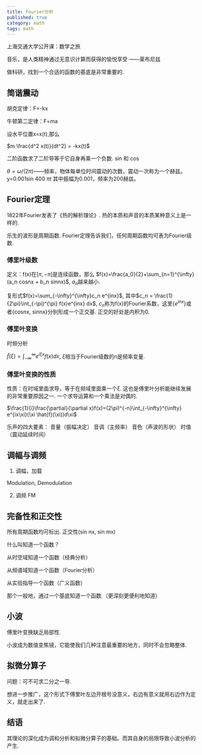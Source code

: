 ```yaml
---
title: Fourier分析
published: true
category: math
tags: math
---
```


上海交通大学公开课：数学之旅

音乐，是人类精神通过无意识计算而获得的愉悦享受 ——莱布尼兹

做科研，找到一个合适的函数的基底是非常重要的.

## 简谐震动

胡克定律：F=-kx

牛顿第二定律：F=ma

设水平位置x=x(t),那么

$m \frac{d^2 x(t)}{dt^2} = -kx(t)$

二阶函数求了二阶导等于它自身再乘一个负数. sin 和 cos

$\theta=\omega/(2\pi)$——频率，物体每单位时间震动的次数，震动一次称为一个赫兹。
y=0.001sin 400 $\pi t$ 其中振幅为0.001，频率为200赫兹。


## Fourier定理

1822年Fourier发表了《热的解析理论》. 热的本质和声音的本质某种意义上是一样的.

乐生的波形是周期函数.
Fourier定理告诉我们，任何周期函数均可表为Fourier级数.

### 傅里叶级数
定义：f(x)在[$\pi, -\pi$]是连续函数，那么
$f(x)=\frac{a_0}{2}+\sum_{n=1}^{\infty}(a_n cosnx + b_n sinnx)$, $a_n$越来越小.

复形式$f(x)=\sum_{-\infty}^{\infty}c_n e^{inx}$,
其中$c_n = \frac{1}{2\pi}\int_{-\pi}^{\pi} f(x)e^{inx} dx$,
$c_n$称为f(x)的Fourier系数，这里{$e^{inx}$}或者{cosnx, sinnx}分别形成一个正交基. 正交的好处是内积为0.

### 傅里叶变换
时频分析

$\hat{f}(\xi)=\int_{-\infty}^{\infty}e^{i\xi x}f(x)dx$, $\xi$相当于Fourier级数的n是频率变量.

### 傅里叶变换的性质
性质：在时域里面求导，等于在频域里面乘一个$\xi$.
这也是傅里叶分析能继续发展的非常重要原因之一. 一个求导运算和一个乘法是对偶的.

$\frac{1}{i}\frac{\partial}{\partial x}f(x)=(2\pi)^{-n}\int_{-\infty}^{\infty}
e^{ix\xi}(\xi \hat{f}(\xi))d\xi$

乐声的四大要素： 音量（振幅决定） 音调（主频率） 音色（声波的形状） 时值（震动延续时间）


## 调幅与调频
1. 调幅，加载

Modulation, Demodulation

2. 调频 FM


## 完备性和正交性

所有周期函数均可标出.
正交性(sin nx, sin mx)

什么叫知道一个函数？

从时空域知道一个函数（经典分析）

从频谱域知道一个函数（Fourier分析）

从实验指导一个函数（广义函数）

那个一般地，通过一个基底知道一个函数.（更深刻更便利地知道）



## 小波
傅里叶变换缺乏局部性.

小波成为数值变焦镜，它能使我们几种注意最重要的地方，同时不会忽略整体.

## 拟微分算子
问题：可不可求二分之一导.

想进一步推广，这个形式下傅里叶左边开根号没意义，右边有意义就用右边作为定义，就走出来了.


## 结语

其理论的深化成为调和分析和拟微分算子的基础。而其自身的局限导致小波分析的产生.
